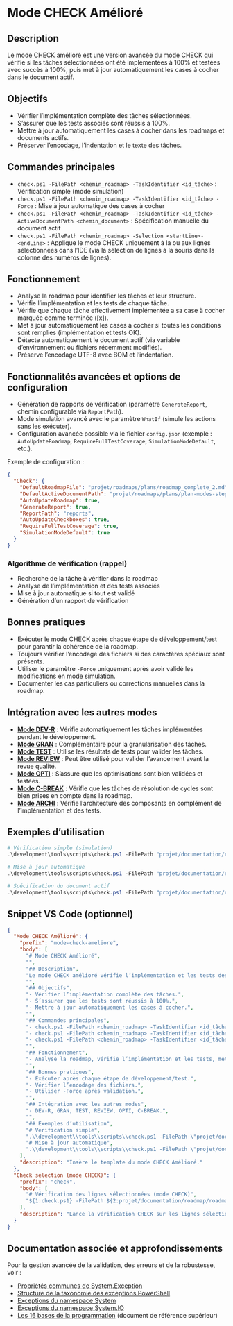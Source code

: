 # Mode CHECK Amélioré

## Description

Le mode CHECK amélioré est une version avancée du mode CHECK qui vérifie si les tâches sélectionnées ont été implémentées à 100% et testées avec succès à 100%, puis met à jour automatiquement les cases à cocher dans le document actif.

## Objectifs
- Vérifier l’implémentation complète des tâches sélectionnées.
- S’assurer que les tests associés sont réussis à 100%.
- Mettre à jour automatiquement les cases à cocher dans les roadmaps et documents actifs.
- Préserver l’encodage, l’indentation et le texte des tâches.

## Commandes principales
- `check.ps1 -FilePath <chemin_roadmap> -TaskIdentifier <id_tâche>` : Vérification simple (mode simulation)
- `check.ps1 -FilePath <chemin_roadmap> -TaskIdentifier <id_tâche> -Force` : Mise à jour automatique des cases à cocher
- `check.ps1 -FilePath <chemin_roadmap> -TaskIdentifier <id_tâche> -ActiveDocumentPath <chemin_document>` : Spécification manuelle du document actif
- `check.ps1 -FilePath <chemin_roadmap> -Selection <startLine>-<endLine>` : Applique le mode CHECK uniquement à la ou aux lignes sélectionnées dans l’IDE (via la sélection de lignes à la souris dans la colonne des numéros de lignes).

## Fonctionnement
- Analyse la roadmap pour identifier les tâches et leur structure.
- Vérifie l’implémentation et les tests de chaque tâche.
- Vérifie que chaque tâche effectivement implémentée a sa case à cocher marquée comme terminée ([x]).
- Met à jour automatiquement les cases à cocher si toutes les conditions sont remplies (implémentation et tests OK).
- Détecte automatiquement le document actif (via variable d’environnement ou fichiers récemment modifiés).
- Préserve l’encodage UTF-8 avec BOM et l’indentation.

## Fonctionnalités avancées et options de configuration

- Génération de rapports de vérification (paramètre `GenerateReport`, chemin configurable via `ReportPath`).
- Mode simulation avancé avec le paramètre `WhatIf` (simule les actions sans les exécuter).
- Configuration avancée possible via le fichier `config.json` (exemple : `AutoUpdateRoadmap`, `RequireFullTestCoverage`, `SimulationModeDefault`, etc.).

Exemple de configuration :
```json
{
  "Check": {
    "DefaultRoadmapFile": "projet/roadmaps/plans/roadmap_complete_2.md",
    "DefaultActiveDocumentPath": "projet/roadmaps/plans/plan-modes-stepup.md",
    "AutoUpdateRoadmap": true,
    "GenerateReport": true,
    "ReportPath": "reports",
    "AutoUpdateCheckboxes": true,
    "RequireFullTestCoverage": true,
    "SimulationModeDefault": true
  }
}
```

### Algorithme de vérification (rappel)
- Recherche de la tâche à vérifier dans la roadmap
- Analyse de l’implémentation et des tests associés
- Mise à jour automatique si tout est validé
- Génération d’un rapport de vérification

## Bonnes pratiques
- Exécuter le mode CHECK après chaque étape de développement/test pour garantir la cohérence de la roadmap.
- Toujours vérifier l’encodage des fichiers si des caractères spéciaux sont présents.
- Utiliser le paramètre `-Force` uniquement après avoir validé les modifications en mode simulation.
- Documenter les cas particuliers ou corrections manuelles dans la roadmap.

## Intégration avec les autres modes
- **[Mode DEV-R](mode_dev_r.md)** : Vérifie automatiquement les tâches implémentées pendant le développement.
- **[Mode GRAN](mode_gran.md)** : Complémentaire pour la granularisation des tâches.
- **[Mode TEST](mode_test.md)** : Utilise les résultats de tests pour valider les tâches.
- **[Mode REVIEW](mode_review.md)** : Peut être utilisé pour valider l’avancement avant la revue qualité.
- **[Mode OPTI](mode_opti.md)** : S’assure que les optimisations sont bien validées et testées.
- **[Mode C-BREAK](mode_c-break.md)** : Vérifie que les tâches de résolution de cycles sont bien prises en compte dans la roadmap.
- **[Mode ARCHI](mode_archi.md)** : Vérifie l’architecture des composants en complément de l’implémentation et des tests.

## Exemples d’utilisation
```powershell
# Vérification simple (simulation)
.\development\tools\scripts\check.ps1 -FilePath "projet/documentation/roadmap/roadmap.md" -TaskIdentifier "1.2.3"

# Mise à jour automatique
.\development\tools\scripts\check.ps1 -FilePath "projet/documentation/roadmap/roadmap.md" -TaskIdentifier "1.2.3" -Force

# Spécification du document actif
.\development\tools\scripts\check.ps1 -FilePath "projet/documentation/roadmap/roadmap.md" -TaskIdentifier "1.2.3" -ActiveDocumentPath "projet/documentation/roadmap/roadmap.md" -Force
```

## Snippet VS Code (optionnel)
```json
{
  "Mode CHECK Amélioré": {
    "prefix": "mode-check-ameliore",
    "body": [
      "# Mode CHECK Amélioré",
      "",
      "## Description",
      "Le mode CHECK amélioré vérifie l’implémentation et les tests des tâches, puis met à jour les cases à cocher.",
      "",
      "## Objectifs",
      "- Vérifier l’implémentation complète des tâches.",
      "- S’assurer que les tests sont réussis à 100%.",
      "- Mettre à jour automatiquement les cases à cocher.",
      "",
      "## Commandes principales",
      "- check.ps1 -FilePath <chemin_roadmap> -TaskIdentifier <id_tâche>",
      "- check.ps1 -FilePath <chemin_roadmap> -TaskIdentifier <id_tâche> -Force",
      "- check.ps1 -FilePath <chemin_roadmap> -TaskIdentifier <id_tâche> -ActiveDocumentPath <chemin_document>",
      "",
      "## Fonctionnement",
      "- Analyse la roadmap, vérifie l’implémentation et les tests, met à jour les cases à cocher.",
      "",
      "## Bonnes pratiques",
      "- Exécuter après chaque étape de développement/test.",
      "- Vérifier l’encodage des fichiers.",
      "- Utiliser -Force après validation.",
      "",
      "## Intégration avec les autres modes",
      "- DEV-R, GRAN, TEST, REVIEW, OPTI, C-BREAK.",
      "",
      "## Exemples d’utilisation",
      "# Vérification simple",
      ".\\development\\tools\\scripts\\check.ps1 -FilePath \"projet/documentation/roadmap/roadmap.md\" -TaskIdentifier \"1.2.3\"",
      "# Mise à jour automatique",
      ".\\development\\tools\\scripts\\check.ps1 -FilePath \"projet/documentation/roadmap/roadmap.md\" -TaskIdentifier \"1.2.3\" -Force"
    ],
    "description": "Insère le template du mode CHECK Amélioré."
  },
  "Check sélection (mode CHECK)": {
    "prefix": "check",
    "body": [
      "# Vérification des lignes sélectionnées (mode CHECK)",
      "${1:check.ps1} -FilePath ${2:projet/documentation/roadmap/roadmap.md} -Selection ${TM_SELECTED_TEXT}"
    ],
    "description": "Lance la vérification CHECK sur les lignes sélectionnées dans l'éditeur."
  }
}
```

## Documentation associée et approfondissements

Pour la gestion avancée de la validation, des erreurs et de la robustesse, voir :
- [Propriétés communes de System.Exception](../exception_properties_documentation.md)
- [Structure de la taxonomie des exceptions PowerShell](../exception_taxonomy_structure.md)
- [Exceptions du namespace System](../system_exceptions_documentation.md)
- [Exceptions du namespace System.IO](../system_io_exceptions_documentation.md)
- [Les 16 bases de la programmation](../programmation_16_bases.md) (document de référence supérieur)
